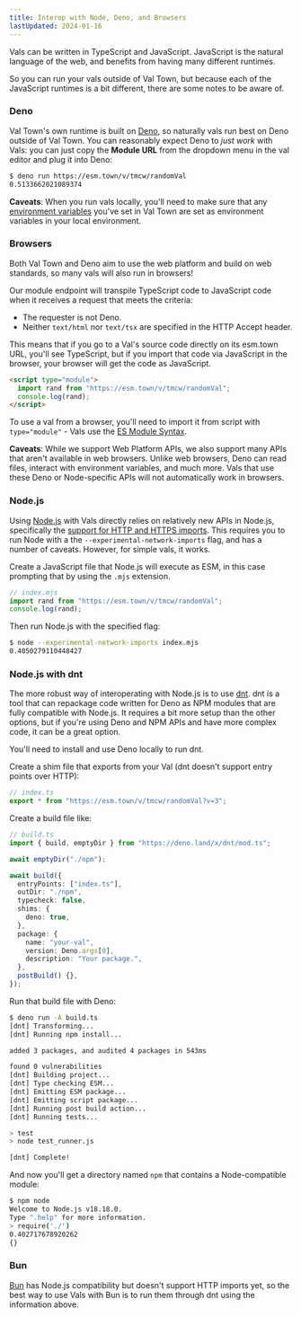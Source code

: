 ```yaml
---
title: Interop with Node, Deno, and Browsers
lastUpdated: 2024-01-16
---
```


Vals can be written in TypeScript and JavaScript. JavaScript
is the natural language of the web, and benefits from having
many different runtimes.

So you can run your vals outside of Val Town, but because each
of the JavaScript runtimes is a bit different, there are some
notes to be aware of.

### Deno

Val Town's own runtime is built on [Deno](https://deno.land/),
so naturally vals run best on Deno outside of Val Town.
You can reasonably expect Deno to _just work_ with Vals:
you can just copy the **Module URL** from the dropdown
menu in the val editor and plug it into Deno:

```sh
$ deno run https://esm.town/v/tmcw/randomVal
0.5133662021089374
```

**Caveats**: When you run vals locally, you'll need to make sure that
any [environment variables](/reference/environment-variables/)
you've set in Val Town are set as environment variables in your
local environment.

### Browsers

Both Val Town and Deno aim to use the web platform and build
on web standards, so many vals will also run in browsers!

Our module endpoint will transpile TypeScript code to JavaScript
code when it receives a request that meets the criteria:

- The requester is not Deno.
- Neither `text/html` nor `text/tsx` are specified in the HTTP
  Accept header.

This means that if you go to a Val's source code directly on
its esm.town URL, you'll see TypeScript, but if you import
that code via JavaScript in the browser, your browser will
get the code as JavaScript.

```html
<script type="module">
  import rand from "https://esm.town/v/tmcw/randomVal";
  console.log(rand);
</script>
```

To use a val from a browser, you'll need to import it from
script with `type="module"` - Vals use the [ES Module Syntax](https://developer.mozilla.org/en-US/docs/Web/JavaScript/Guide/Modules).

**Caveats**: While we support Web Platform APIs, we also support
many APIs that aren't available in web browsers. Unlike web browsers,
Deno can read files, interact with environment variables, and much
more. Vals that use these Deno or Node-specific APIs will not
automatically work in browsers.

### Node.js

Using [Node.js](https://nodejs.org/en) with Vals directly relies on relatively new APIs in Node.js,
specifically the [support for HTTP and HTTPS imports](https://nodejs.org/api/esm.html#https-and-http-imports). This requires you to run
Node with a the `--experimental-network-imports` flag, and
has a number of caveats. However, for simple vals, it works.

Create a JavaScript file that Node.js will execute as ESM,
in this case prompting that by using the `.mjs` extension.

```js
// index.mjs
import rand from "https://esm.town/v/tmcw/randomVal";
console.log(rand);
```

Then run Node.js with the specified flag:

```sh
$ node --experimental-network-imports index.mjs
0.4050279110448427
```

### Node.js with dnt

The more robust way of interoperating with Node.js is to use
[dnt](https://github.com/denoland/dnt). dnt is a tool that
can repackage code written for Deno as NPM modules that are
fully compatible with Node.js. It requires a bit more setup than
the other options, but if you're using Deno and NPM APIs and
have more complex code, it can be a great option.

You'll need to install and use Deno locally to run dnt.

Create a shim file that exports from your Val (dnt doesn't support
entry points over HTTP):

```ts
// index.ts
export * from "https://esm.town/v/tmcw/randomVal?v=3";
```

Create a build file like:

```ts
// build.ts
import { build, emptyDir } from "https://deno.land/x/dnt/mod.ts";

await emptyDir("./npm");

await build({
  entryPoints: ["index.ts"],
  outDir: "./npm",
  typecheck: false,
  shims: {
    deno: true,
  },
  package: {
    name: "your-val",
    version: Deno.args[0],
    description: "Your package.",
  },
  postBuild() {},
});
```

Run that build file with Deno:

```sh
$ deno run -A build.ts
[dnt] Transforming...
[dnt] Running npm install...

added 3 packages, and audited 4 packages in 543ms

found 0 vulnerabilities
[dnt] Building project...
[dnt] Type checking ESM...
[dnt] Emitting ESM package...
[dnt] Emitting script package...
[dnt] Running post build action...
[dnt] Running tests...

> test
> node test_runner.js

[dnt] Complete!
```

And now you'll get a directory named `npm` that contains a Node-compatible
module:

```sh
$ npm node
Welcome to Node.js v18.18.0.
Type ".help" for more information.
> require('./')
0.402717678920262
{}
```

### Bun

[Bun](https://bun.sh/) has Node.js compatibility but doesn't support
HTTP imports yet, so the best way to use Vals with Bun is to run them
through dnt using the information above.
